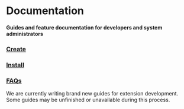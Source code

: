 # Documentation
<h4 class="fw-light">Guides and feature documentation for developers and system administrators</h4>

<div class="row row-cols-1 row-cols-lg-3 align-items-stretch g-4 py-3 pt-4">
  <div class="col">
    <a href="?page=getting-started/Extension-development" class="link-underline-opacity-0 link-underline">
      <div class="card card-cover h-100 overflow-hidden rounded-4 bg-primary border-primary">
        <div class="d-flex flex-column h-100 p-4 text-shadow-1 text">
          <h3 class="fw-bolder"><i class="bi bi-puzzle-fill" style="font-size:27px"></i> Create</h3>
        </div>
      </div>
    </a>
  </div>
  <div class="col">
    <a href="?page=getting-started/Installation" class="link-underline-opacity-0 link-underline">
      <div class="card card-cover h-100 overflow-hidden rounded-4 bg-dark-subtle">
        <div class="d-flex flex-column h-100 p-4 text-shadow-1">
          <h3 class="fw-bold"><i class="bi bi-cloud-arrow-down-fill" style="font-size:27px"></i> Install</h3>
        </div>
      </div>
    </a>
  </div>
  <div class="col">
    <a href="?page=getting-started/Frequently-asked-questions" class="link-underline-opacity-0 link-underline">
      <div class="card card-cover h-auto overflow-hidden rounded-4 bg-dark-subtle">
        <div class="d-flex flex-column h-100 p-4 text-shadow-1">
          <h3 class="fw-bold"><i class="bi bi-question-diamond-fill" style="font-size:27px"></i> FAQs</h3>
        </div>
      </div>
    </a>
  </div>
</div>

<div class="alert alert-dark bg-body mt-3 rounded-4 border" role="alert">
  <i class="bi bi-quote mb-1" style="font-size:23px; float: left;"></i>
  <div class="ps-3 ms-3">We are currently writing brand new guides for extension development. Some guides may be unfinished or unavailable during this process.</div>
</div>